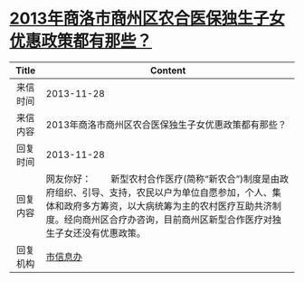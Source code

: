 # <a href="http://www.shangluo.gov.cn/zmhd/ldxxxx.jsp?urltype=leadermail.LeaderMailContentUrl&wbtreeid=1112&leadermailid=2164">2013年商洛市商州区农合医保独生子女优惠政策都有那些？</a>
| Title |                                                           Content                                                            |
|:-----:|------------------------------------------------------------------------------------------------------------------------------|
| 来信时间  | 2013-11-28                                                                                                                   |
| 来信内容  | 2013年商洛市商州区农合医保独生子女优惠政策都有那些？                                                                                                 |
| 回复时间  | 2013-11-28                                                                                                                   |
| 回复内容  | 网友你好：        新型农村合作医疗(简称“新农合”)制度是由政府组织、引导、支持，农民以户为单位自愿参加，个人、集体和政府多方筹资，以大病统筹为主的农村医疗互助共济制度。经向商州区合疗办咨询，目前商州区新型合作医疗对独生子女还没有优惠政策。 |
| 回复机构  | <a href="../../categories/agencies/市信息办.md">市信息办</a>                                                                           |